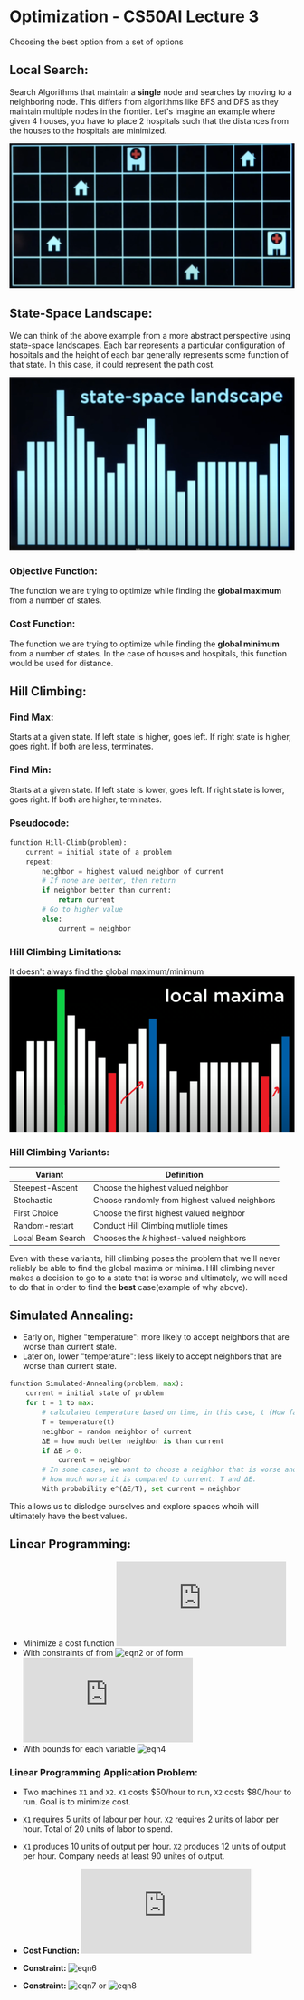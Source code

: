 # Optimization - CS50AI Lecture 3

Choosing the best option from a set of options

## Local Search:

Search Algorithms that maintain a **single** node and searches by moving to a neighboring node. This differs from algorithms like BFS and DFS as they maintain multiple nodes in the frontier. Let's imagine an example where given 4 houses, you have to place 2 hospitals such that the distances from the houses to the hospitals are minimized.

![houseHospitalExample](images/3_Optimization/houseHospital.png)

## State-Space Landscape:

We can think of the above example from a more abstract perspective using state-space landscapes. Each bar represents a particular configuration of hospitals and the height of each bar generally represents some function of that state. In this case, it could represent the path cost.

![stateSpaceLandscapeExample](images/3_Optimization/stateSpaceLandscape.png)

### Objective Function:

The function we are trying to optimize while finding the **global maximum** from a number of states.

### Cost Function:

The function we are trying to optimize while finding the **global minimum** from a number of states. In the case of houses and hospitals, this function would be used for distance.

## Hill Climbing:

### Find Max:
Starts at a given state. If left state is higher, goes left. If right state is higher, goes right. If both are less, terminates.

### Find Min:
Starts at a given state. If left state is lower, goes left. If right state is lower, goes right. If both are higher, terminates.

### Pseudocode:

```python
function Hill-Climb(problem):
    current = initial state of a problem
    repeat:
        neighbor = highest valued neighbor of current
        # If none are better, then return
        if neighbor better than current:
            return current
        # Go to higher value
        else:
            current = neighbor
```

### Hill Climbing Limitations:

It doesn't always find the global maximum/minimum
![HCLimitation](images/3_Optimization/hillClimbingLimitations.png)

### Hill Climbing Variants:

| Variant           | Definition                                    |
|-------------------|-----------------------------------------------|
| Steepest-Ascent   | Choose the highest valued neighbor            |
| Stochastic        | Choose randomly from highest valued neighbors |
| First Choice      | Choose the first highest valued neighbor      |
| Random-restart    | Conduct Hill Climbing mutliple times          |
| Local Beam Search | Chooses the _k_ highest-valued neighbors      |

Even with these variants, hill climbing poses the problem that we'll never reliably be able to find the global maxima or minima. Hill climbing never makes a decision to go to a state that is worse and ultimately, we will need to do that in order to find the **best** case(example of why above).

## Simulated Annealing:

- Early on, higher "temperature": more likely to accept neighbors that are worse than current state.
- Later on, lower "temperature": less likely to accept neighbors that are worse than current state.

```python
function Simulated-Annealing(problem, max):
    current = initial state of problem
    for t = 1 to max:
        # calculated temperature based on time, in this case, t (How far into the process we are).
        T = temperature(t)
        neighbor = random neighbor of current
        ΔE = how much better neighbor is than current
        if ΔE > 0:
            current = neighbor
        # In some cases, we want to choose a neighbor that is worse and this is based on two things, the temperature and
        # how much worse it is compared to current: T and ΔE.
        With probability e^(ΔE/T), set current = neighbor
```

This allows us to dislodge ourselves and explore spaces whcih will ultimately have the best values.

## Linear Programming:

- Minimize a cost function ![eqn1](https://latex.codecogs.com/svg.latex?c_1x_1%20+%20c_2x_2+c_3x_3+...+c_nx_n)
- With constraints of from ![eqn2](https://latex.codecogs.com/svg.latex?a_1x_1%20+%20a_2x_2+...+a_nx_n%20\leq%20b) or of form
![eqn3](https://latex.codecogs.com/svg.latex?a_1x_1%20+%20a_2x_2+...+a_nx_n%20=%20b)
- With bounds for each variable ![eqn4](https://latex.codecogs.com/svg.latex?1_i%20\leq%20x_i%20\leq%20u_i)

### Linear Programming Application Problem:

- Two machines `X1` and `X2`. `X1` costs $50/hour to run, `X2` costs $80/hour to run. Goal is to minimize cost.
- `X1` requires 5 units of labour per hour. `X2` requires 2 units of labor per hour. Total of 20 units of labor to spend.
- `X1` produces 10 units of output per hour. `X2` produces 12 units of output per hour. Company needs at least 90 unites of output.

- **Cost Function:** ![eqn5](https://latex.codecogs.com/svg.latex?50x_1%20+%2080x_2)
- **Constraint:** ![eqn6](https://latex.codecogs.com/svg.latex?5x_1%20+%202x_2%20\leq%2020)
- **Constraint:** ![eqn7](https://latex.codecogs.com/svg.latex?10x_1%20+%2012x_2%20\geq%2090) or 
![eqn8](https://latex.codecogs.com/svg.latex?(-10x_1)+(-12x_2)%20\leq%20-90)